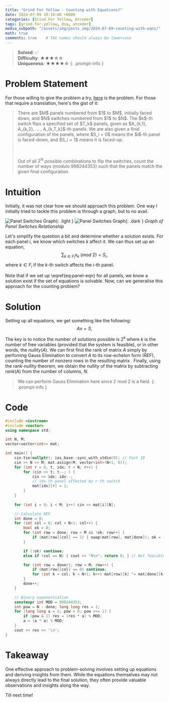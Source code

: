 ```yaml
---
title: "Grind For Yellow - Counting with Equations?"
date: 2024-07-09 10:10:00 +0800
categories: [Grind For Yellow, Atcoder]
tags: [grind-for-yellow, dsa, atcoder]
media_subpath: "/assets/img/posts_img/2024-07-09-counting-with-eqns/"
math: true
comments: true    # TAG names should always be lowercase
---
```


> **Solved**: ✅  
**Difficulty**: ★★★☆☆   
**Uniqueness**: ★★★★☆
{: .prompt-info }

# Problem Statement

For those willing to give the problem a try, [here](https://atcoder.jp/contests/typical90/tasks/typical90_be) is the problem. For those that require a translation, here's the gist of it:

<blockquote>
There are $M$ panels numbered from $1$ to $M$, initially faced down, and $N$ switches numbered from $1$ to $N$. The $k$-th switch  flips a specified set of $T_k$ panels, given as $A_{k,1}, A_{k,2}, ... , A_{k,T_k}$-th panels. We are also given a final configuration of the panels, where $S_i = 0$ means the $i$-th panel is faced-down, and $S_i = 1$ means it is faced-up.

<br><br> 
Out of all $2^N$ possible combinations to flip the switches, count the number of ways (modulo $998244353$) such that the panels match the given final configuration.
</blockquote>

# Intuition
Initially, it was not clear how we should approach this problem. One way I initially tried to tackle this problem is through a graph, but to no avail.

![Panel Switches Graph](panel-switch-light.png){: .light }
![Panel Switches Graph](panel-switch-dark.png){: .dark }
_Graph of Panel Switches Relationship_

Let's simplify the question a bit and determine whether a solution exists. For each panel $i$, we know which switches $k$ affect it. We can thus set up an equation,
$$
\begin{equation}
  \sum_{k \in F_{i}} x_k\ (mod\ 2) = S_i, 
  \label{eq:panel-eqn}
\end{equation}
$$
where $k\in F_{i}$ if the $k$-th switch affects the $i$-th panel.

Note that if we set up \eqref{eq:panel-eqn} for all panels, we know a solution exist if the set of equations is solvable. Now, can we generalise this approach for the counting problem?

# Solution
Setting up all equations, we get something like the following:
$$
\begin{equation}
  Ax = S, 
  \label{eq:full-panel-eqn}
\end{equation}
$$

The key is to notice the number of solutions possible is $2^k$ where $k$ is the number of free variables (provided that the system is feasible), or in other words, the $nullity(A)$. We can first find the rank of matrix $A$ simply by perfoming Gauss Elimination to convert $A$ to its row-echelon form (REF), counting the number of nonzero rows in the resulting matrix . Finally, using the rank-nullity theorem, we obtain the nullity of the matrix by subtracting $rank(A)$ from the number of columns, $N$.

> We can perform Gauss Elimination here since $\mathbb{Z}$ mod 2 is a field.
{: .prompt-info }

# Code
```c++
#include <iostream>
#include <vector>
using namespace std;

int N, M;
vector<vector<int>> mat;

int main() {
    cin.tie(nullptr); ios_base::sync_with_stdio(0); // Fast IO
    cin >> N >> M; mat.assign(M, vector<int>(N+1, 0));
    for (int r = 0, t, idx; r < N; r++) {
        for (cin >> t; t--; ) {
            cin >> idx; idx--;
            // idx-th panel affected by r-th switch
            mat[idx][r] = 1;
        }
    }
    
    for (int i = 0; i < M; i++) cin >> mat[i][N];

    // Calculate REF
    int done = 0;
    for (int col = 0; col < N+1; col++) {
        bool ok = 0;
        for (int row = done; row < M && !ok; row++) {
            if (mat[row][col] == 1) { swap(mat[row], mat[done]); ok = 1; }
        }

        if (!ok) continue;
        else if (col == N) { cout << "0\n"; return 0; } // Not feasible

        for (int row = done+1; row < M; row++) {
            if (mat[row][col] == 0) continue;
            for (int k = col; k < N+1; k++) mat[row][k] ^= mat[done][k];
        }
        done++;
    }

    // Binary exponentiation
    constexpr int MOD = 998244353;
    int pow = N - done; long long res = 1;
    for (long long a = 2; pow > 0; pow >>= 1) {
        if (pow & 1) res = (res * a) % MOD;
        a = (a * a) % MOD;
    }
    cout << res << '\n';
}
```

# Takeaway
One effective approach to problem-solving involves setting up equations and deriving insights from them. While the equations themselves may not always directly lead to the final solution, they often provide valuable observations and insights along the way.

Till next time!
